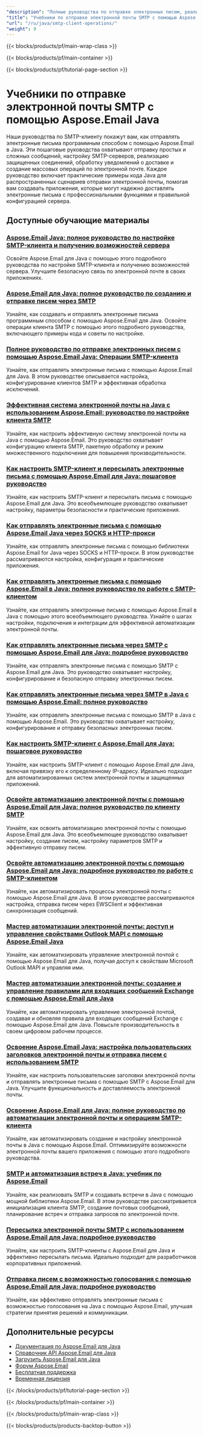 ```yaml
---
"description": "Полные руководства по отправке электронных писем, реализации расширенной доставки электронной почты и настройке SMTP с использованием Aspose.Email для Java."
"title": "Учебники по отправке электронной почты SMTP с помощью Aspose.Email Java"
"url": "/ru/java/smtp-client-operations/"
"weight": 9
---
```


{{< blocks/products/pf/main-wrap-class >}}

{{< blocks/products/pf/main-container >}}

{{< blocks/products/pf/tutorial-page-section >}}
# Учебники по отправке электронной почты SMTP с помощью Aspose.Email Java

Наши руководства по SMTP-клиенту покажут вам, как отправлять электронные письма программным способом с помощью Aspose.Email в Java. Эти пошаговые руководства охватывают отправку простых и сложных сообщений, настройку SMTP-серверов, реализацию защищенных соединений, обработку уведомлений о доставке и создание массовых операций по электронной почте. Каждое руководство включает практические примеры кода Java для распространенных сценариев отправки электронной почты, помогая вам создавать приложения, которые могут надежно доставлять электронные письма с профессиональными функциями и правильной конфигурацией сервера.

## Доступные обучающие материалы

### [Aspose.Email Java: полное руководство по настройке SMTP-клиента и получению возможностей сервера](./aspose-email-java-smtp-setup-server-capabilities/)
Освойте Aspose.Email для Java с помощью этого подробного руководства по настройке SMTP-клиента и получению возможностей сервера. Улучшите безопасную связь по электронной почте в своих приложениях.

### [Aspose.Email для Java: полное руководство по созданию и отправке писем через SMTP](./aspose-email-java-create-send-emails/)
Узнайте, как создавать и отправлять электронные письма программным способом с помощью Aspose.Email для Java. Освойте операции клиента SMTP с помощью этого подробного руководства, включающего примеры кода и советы по настройке.

### [Полное руководство по отправке электронных писем с помощью Aspose.Email Java: Операции SMTP-клиента](./send-emails-aspose-email-java-guide/)
Узнайте, как отправлять электронные письма с помощью Aspose.Email для Java. В этом руководстве описывается настройка, конфигурирование клиентов SMTP и эффективная обработка исключений.

### [Эффективная система электронной почты на Java с использованием Aspose.Email: руководство по настройке клиента SMTP](./efficient-email-system-java-aspose-email-smtp-setup/)
Узнайте, как настроить эффективную систему электронной почты на Java с помощью Aspose.Email. Это руководство охватывает конфигурацию клиента SMTP, пакетную обработку и режим множественного подключения для повышения производительности.

### [Как настроить SMTP-клиент и пересылать электронные письма с помощью Aspose.Email для Java: пошаговое руководство](./smtp-client-email-forwarding-aspose-java/)
Узнайте, как настроить SMTP-клиент и пересылать письма с помощью Aspose.Email для Java. Это всеобъемлющее руководство охватывает настройку, параметры безопасности и практические приложения.

### [Как отправлять электронные письма с помощью Aspose.Email Java через SOCKS и HTTP-прокси](./aspose-email-java-send-via-socks-http-proxies/)
Узнайте, как отправлять электронные письма с помощью библиотеки Aspose.Email for Java через SOCKS и HTTP-прокси. В этом руководстве рассматриваются настройка, конфигурация и практические приложения.

### [Как отправлять электронные письма с помощью Aspose.Email в Java: полное руководство по работе с SMTP-клиентом](./send-emails-aspose-email-java-tutorial/)
Узнайте, как отправлять электронные письма с помощью Aspose.Email в Java с помощью этого всеобъемлющего руководства. Узнайте о шагах настройки, подключения и интеграции для эффективной автоматизации электронной почты.

### [Как отправлять электронные письма через SMTP с помощью Aspose.Email для Java: подробное руководство](./send-emails-smtp-aspose-email-java-guide/)
Узнайте, как отправлять электронные письма с помощью SMTP с Aspose.Email для Java. Это руководство охватывает настройку, конфигурирование и безопасную отправку электронных писем.

### [Как отправлять электронные письма через SMTP в Java с помощью Aspose.Email: полное руководство](./send-emails-smtp-java-aspose-email-guide/)
Узнайте, как отправлять электронные письма с помощью SMTP в Java с помощью Aspose.Email. Это руководство охватывает настройку, конфигурирование и отправку безопасных электронных писем.

### [Как настроить SMTP-клиент с Aspose.Email для Java: пошаговое руководство](./aspose-email-java-smtp-client-setup/)
Узнайте, как настроить SMTP-клиент с помощью Aspose.Email для Java, включая привязку его к определенному IP-адресу. Идеально подходит для автоматизированных систем электронной почты и защищенных приложений.

### [Освойте автоматизацию электронной почты с помощью Aspose.Email для Java: полное руководство по клиенту SMTP](./aspose-email-java-tutorial/)
Узнайте, как освоить автоматизацию электронной почты с помощью Aspose.Email для Java. Это всеобъемлющее руководство охватывает настройку, создание писем, настройку параметров SMTP и эффективную отправку писем.

### [Освойте автоматизацию электронной почты с помощью Aspose.Email для Java: подробное руководство по работе с SMTP-клиентом](./aspose-email-java-automation-tutorial/)
Узнайте, как автоматизировать процессы электронной почты с помощью Aspose.Email для Java. В этом руководстве рассматриваются настройка, отправка писем через EWSClient и эффективная синхронизация сообщений.

### [Мастер автоматизации электронной почты: доступ и управление свойствами Outlook MAPI с помощью Aspose.Email Java](./aspose-email-java-access-mapi-properties/)
Узнайте, как автоматизировать управление электронной почтой с помощью Aspose.Email для Java, получая доступ к свойствам Microsoft Outlook MAPI и управляя ими.

### [Мастер автоматизации электронной почты: создание и управление правилами для входящих сообщений Exchange с помощью Aspose.Email для Java](./master-email-automation-aspose-email-java/)
Узнайте, как автоматизировать управление электронной почтой, создавая и обновляя правила для входящих сообщений Exchange с помощью Aspose.Email для Java. Повысьте производительность в своем цифровом рабочем процессе.

### [Освоение Aspose.Email Java: настройка пользовательских заголовков электронной почты и отправка писем с использованием SMTP](./aspose-email-java-custom-headers-smtp/)
Узнайте, как настроить пользовательские заголовки электронной почты и отправлять электронные письма с помощью SMTP с Aspose.Email для Java. Улучшите функциональность и доставляемость электронной почты.

### [Освоение Aspose.Email для Java: полное руководство по автоматизации электронной почты и операциям SMTP-клиента](./aspose-email-java-automation-guide/)
Узнайте, как автоматизировать создание и настройку электронной почты в Java с помощью Aspose.Email. Оптимизируйте возможности электронной почты вашего приложения с помощью этого подробного руководства.

### [SMTP и автоматизация встреч в Java: учебник по Aspose.Email](./smtp-appointment-automation-aspose-email-java/)
Узнайте, как реализовать SMTP и создавать встречи в Java с помощью мощной библиотеки Aspose.Email. В этом руководстве рассматривается инициализация клиента SMTP, создание почтовых сообщений, планирование встреч и отправка запросов по электронной почте.

### [Пересылка электронной почты SMTP с использованием Aspose.Email для Java: подробное руководство](./smtp-email-forwarding-aspose-email-java/)
Узнайте, как настроить SMTP-клиенты с Aspose.Email для Java и эффективно пересылать письма. Идеально подходит для разработчиков корпоративных приложений.

### [Отправка писем с возможностью голосования с помощью Aspose.Email для Java: подробное руководство](./send-emails-voting-options-aspose-email-java/)
Узнайте, как эффективно отправлять электронные письма с возможностью голосования на Java с помощью Aspose.Email, улучшая стратегии принятия решений и коммуникации.

## Дополнительные ресурсы

- [Документация по Aspose.Email для Java](https://docs.aspose.com/email/java/)
- [Справочник API Aspose.Email для Java](https://reference.aspose.com/email/java/)
- [Загрузить Aspose.Email для Java](https://releases.aspose.com/email/java/)
- [Форум Aspose.Email](https://forum.aspose.com/c/email)
- [Бесплатная поддержка](https://forum.aspose.com/)
- [Временная лицензия](https://purchase.aspose.com/temporary-license/)

{{< /blocks/products/pf/tutorial-page-section >}}

{{< /blocks/products/pf/main-container >}}

{{< /blocks/products/pf/main-wrap-class >}}

{{< blocks/products/products-backtop-button >}}